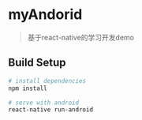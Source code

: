 #  myAndorid

> 基于react-native的学习开发demo

## Build Setup

``` bash
# install dependencies
npm install

# serve with android
react-native run-android
